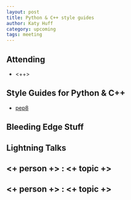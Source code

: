 ```yaml
---
layout: post
title: Python & C++ style guides
author: Katy Huff
category: upcoming
tags: meeting 
---
```



## Attending

- <++>


## Style Guides for Python & C++

* [pep8](https://www.python.org/dev/peps/pep-0008/)

## Bleeding Edge Stuff

## Lightning Talks 

## <+ person +> : <+ topic +>

## <+ person +> : <+ topic +>


